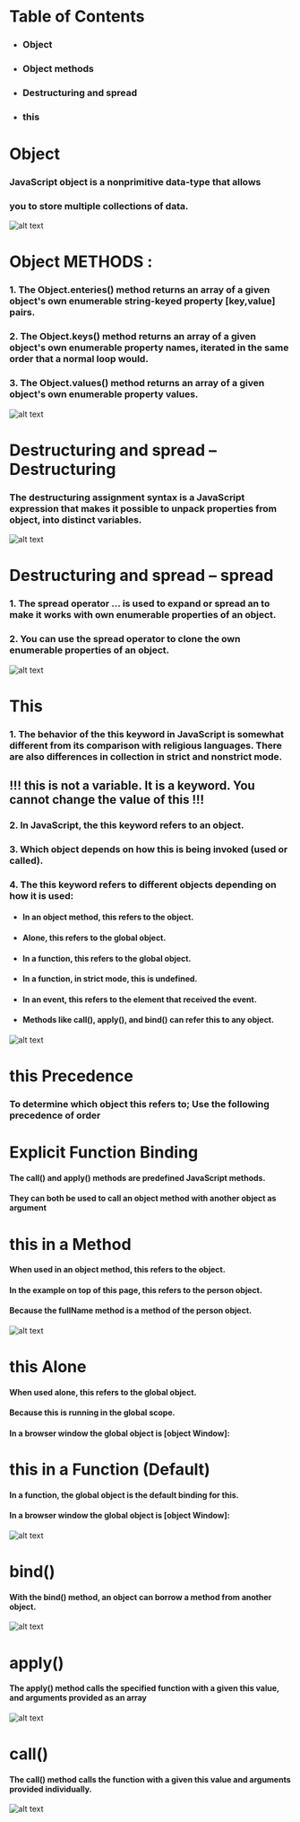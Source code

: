 # Table of Contents
- ### Object
- ### Object methods
- ### Destructuring and spread
- ### this

# Object
### JavaScript object is a nonprimitive data-type that allows
### you to store multiple collections of data.
![alt text](./object.png)

# Object METHODS :
### 1. The Object.enteries() method returns an array of a given object's own enumerable string-keyed property [key,value] pairs.
### 2. The Object.keys() method returns an array of a given object's own enumerable property names, iterated in the same order that a normal loop would.
### 3. The Object.values() method returns an array of a given object's own enumerable property values.
![alt text](./3.png)

# Destructuring and spread – Destructuring
### The destructuring assignment syntax is a JavaScript expression that makes it possible to unpack properties from object, into distinct variables.
![alt text](./Destructuring.png)

# Destructuring and spread – spread
### 1. The spread operator ... is used to expand or spread an to make it works with own enumerable properties of an object. 
### 2. You can use the spread operator to clone the own enumerable properties of an object.
![alt text](./spread.png)

# This
### 1. The behavior of the this keyword in JavaScript is somewhat different from its comparison with religious languages. There are also differences in collection in strict and nonstrict mode.
## !!! this is not a variable. It is a keyword. You cannot change the value of this !!!

### 2. In JavaScript, the this keyword refers to an object.
### 3. Which object depends on how this is being invoked (used or called).
### 4. The this keyword refers to different objects depending on how it is used:
- #### In an object method, this refers to the object.
- #### Alone, this refers to the global object.
- #### In a function, this refers to the global object.
- #### In a function, in strict mode, this is undefined.
- #### In an event, this refers to the element that received the event.
- #### Methods like call(), apply(), and bind() can refer this to any object.
![alt text](./this.jpg)

# this Precedence
### To determine which object this refers to; Use the following precedence of order

# Explicit Function Binding
#### The call() and apply() methods are predefined JavaScript methods.
#### They can both be used to call an object method with another object as argument

# this in a Method
#### When used in an object method, this refers to the object.
#### In the example on top of this page, this refers to the person object.
#### Because the fullName method is a method of the person object.
![alt text](./thisinMethod.png)


# this Alone
#### When used alone, this refers to the global object.
#### Because this is running in the global scope.
#### In a browser window the global object is [object Window]:

# this in a Function (Default)
#### In a function, the global object is the default binding for this.
#### In a browser window the global object is [object Window]:
![alt text](./thisdefault.png)
# bind()
#### With the bind() method, an object can borrow a method from another object.
![alt text](./bind.png)
# apply()
#### The apply() method calls the specified function with a given this value, and arguments provided as an array
![alt text](./apply.jpg)
# call()
#### The call() method calls the function with a given this value and arguments provided individually.
![alt text](./call.jpg)



